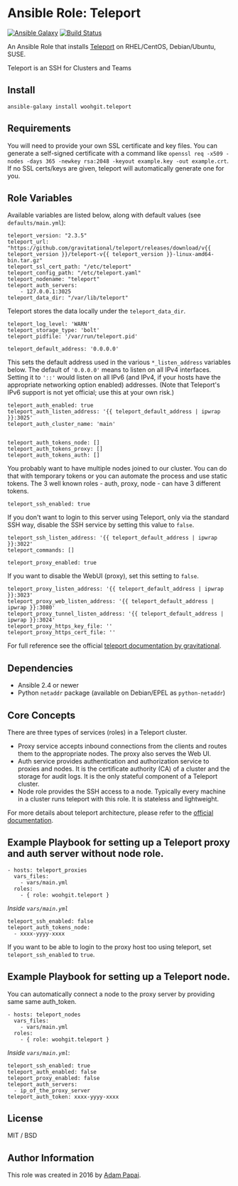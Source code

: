 # Ansible Role: Teleport

[![Ansible Galaxy](http://img.shields.io/badge/ansible--galaxy-woohgit.teleport-blue.svg)](https://galaxy.ansible.com/woohgit/teleport/) [![Build Status](https://travis-ci.org/woohgit/ansible-role-teleport.svg?branch=master)](https://travis-ci.org/woohgit/ansible-role-teleport)

An Ansible Role that installs [Teleport](https://gravitational.com/teleport/) on RHEL/CentOS, Debian/Ubuntu, SUSE.

Teleport is an SSH for Clusters and Teams

## Install

```
ansible-galaxy install woohgit.teleport
```


## Requirements

You will need to provide your own SSL certificate and key files. You can generate a self-signed certificate with a command like `openssl req -x509 -nodes -days 365 -newkey rsa:2048 -keyout example.key -out example.crt`. If no SSL certs/keys are given, teleport will automatically generate one for you.

## Role Variables

Available variables are listed below, along with default values (see `defaults/main.yml`):

    teleport_version: "2.3.5"
    teleport_url: "https://github.com/gravitational/teleport/releases/download/v{{ teleport_version }}/teleport-v{{ teleport_version }}-linux-amd64-bin.tar.gz"
    teleport_ssl_cert_path: "/etc/teleport"
    teleport_config_path: "/etc/teleport.yaml"
    teleport_nodename: "teleport"
    teleport_auth_servers:
        - 127.0.0.1:3025
    teleport_data_dir: "/var/lib/teleport"

Teleport stores the data locally under the `teleport_data_dir`.

    teleport_log_level: 'WARN'
    teleport_storage_type: 'bolt'
    teleport_pidfile: '/var/run/teleport.pid'

    teleport_default_address: '0.0.0.0'

This sets the default address used in the various `*_listen_address` variables
below. The default of `'0.0.0.0'` means to listen on all IPv4 interfaces.
Setting it to `'::'` would listen on all IPv6 (and IPv4, if your hosts have the
appropriate networking option enabled) addresses. (Note that Teleport's IPv6
support is not yet official; use this at your own risk.)

    teleport_auth_enabled: true
    teleport_auth_listen_address: '{{ teleport_default_address | ipwrap }}:3025'
    teleport_auth_cluster_name: 'main'


    teleport_auth_tokens_node: []
    teleport_auth_tokens_proxy: []
    teleport_auth_tokens_auth: []


You probably want to have multiple nodes joined to our cluster. You can do that with temporary tokens or you can automate the process and use static tokens. The 3 well known roles - auth, proxy, node - can have 3 different tokens.


    teleport_ssh_enabled: true

If you don't want to login to this server using Teleport, only via the standard SSH way, disable the SSH service by setting this value to `false`.

    teleport_ssh_listen_address: '{{ teleport_default_address | ipwrap }}:3022'
    teleport_commands: []

    teleport_proxy_enabled: true

If you want to disable the WebUI (proxy), set this setting to `false`.

    teleport_proxy_listen_address: '{{ teleport_default_address | ipwrap }}:3023'
    teleport_proxy_web_listen_address: '{{ teleport_default_address | ipwrap }}:3080'
    teleport_proxy_tunnel_listen_address: '{{ teleport_default_address | ipwrap }}:3024'
    teleport_proxy_https_key_file: ''
    teleport_proxy_https_cert_file: ''

For full reference see the official [teleport documentation by gravitational](http://gravitational.com/teleport/docs/quickstart/).

## Dependencies

- Ansible 2.4 or newer
- Python `netaddr` package (available on Debian/EPEL as `python-netaddr`)

## Core Concepts

There are three types of services (roles) in a Teleport cluster.

- Proxy service accepts inbound connections from the clients and routes them to the appropriate nodes. The proxy also serves the Web UI.
- Auth service provides authentication and authorization service to proxies and nodes. It is the certificate authority (CA) of a cluster and the storage for audit logs. It is the only stateful component of a Teleport cluster.
- Node role provides the SSH access to a node. Typically every machine in a cluster runs teleport with this role. It is stateless and lightweight.

For more details about teleport architecture, please refer to the [official documentation](http://gravitational.com/teleport/docs/architecture/#architecture).

## Example Playbook for setting up a Teleport proxy and auth server without node role.


    - hosts: teleport_proxies
      vars_files:
        - vars/main.yml
      roles:
        - { role: woohgit.teleport }


*Inside `vars/main.yml`*

    teleport_ssh_enabled: false
    teleport_auth_tokens_node:
      - xxxx-yyyy-xxxx

If you want to be able to login to the proxy host too using teleport, set `teleport_ssh_enabled` to `true`.


## Example Playbook for setting up a Teleport node.

You can automatically connect a node to the proxy server by providing same same auth_token.

    - hosts: teleport_nodes
      vars_files:
        - vars/main.yml
      roles:
        - { role: woohgit.teleport }


*Inside `vars/main.yml`*:

    teleport_ssh_enabled: true
    teleport_auth_enabled: false
    teleport_proxy_enabled: false
    teleport_auth_servers:
      - ip_of_the_proxy_server
    teleport_auth_token: xxxx-yyyy-xxxx


## License

MIT / BSD

## Author Information

This role was created in 2016 by [Adam Papai](http://www.wooh.hu/).
